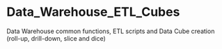 # Data_Warehouse_ETL_Cubes
Data Warehouse common functions, ETL scripts and Data Cube creation (roll-up, drill-down, slice and dice)
